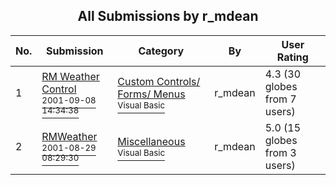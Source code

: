 ﻿<div align="center">

## All Submissions by r\_mdean

</div>

No.  | Submission | Category | By   | User Rating
---- | ---------- | -------- | ---- | -----------
1 | [RM Weather Control<br /><sup>2001-09-08 14:34:38</sup>](https://github.com/Planet-Source-Code/r-mdean-rm-weather-control__1-27061) | [Custom Controls/ Forms/  Menus<br /><sup>Visual Basic</sup>](../ByCategory/custom-controls-forms-menus__1-4.md) | r\_mdean | 4.3 (30 globes from 7 users)
2 | [RMWeather<br /><sup>2001-08-29 08:29:30</sup>](https://github.com/Planet-Source-Code/r-mdean-rmweather__1-26773) | [Miscellaneous<br /><sup>Visual Basic</sup>](../ByCategory/miscellaneous__1-1.md) | r\_mdean | 5.0 (15 globes from 3 users)
